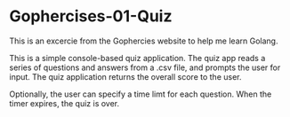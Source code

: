# Gophercises-01-Quiz
This is an excercie from the Gophercies website to help me learn Golang.

This is a simple console-based quiz application. The quiz app reads a series of questions and answers from a .csv file, and prompts the user for input. The quiz application returns the overall score to the user.

Optionally, the user can specify a time limt for each question. When the timer expires, the quiz is over.